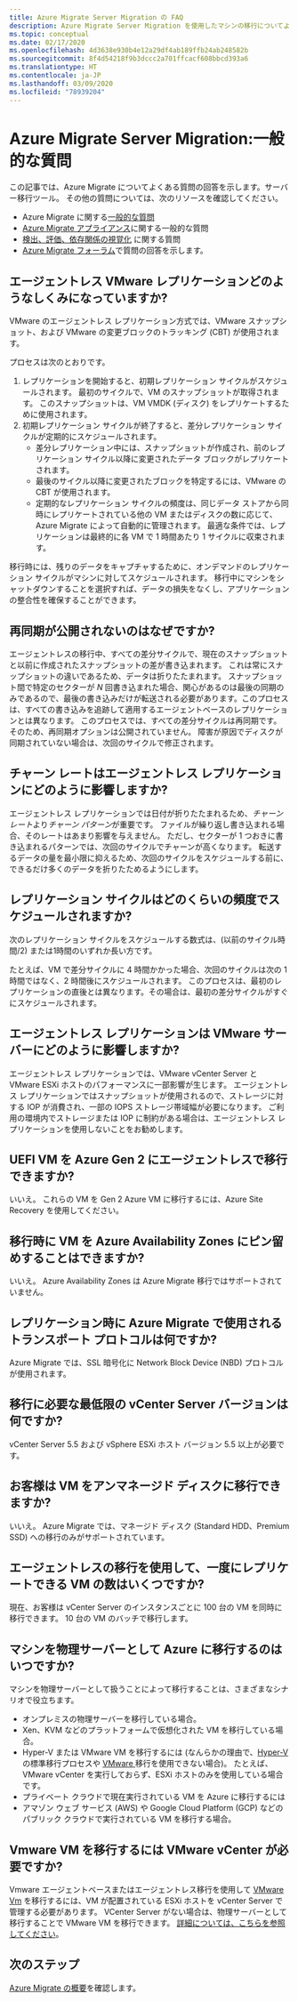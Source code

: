 ```yaml
---
title: Azure Migrate Server Migration の FAQ
description: Azure Migrate Server Migration を使用したマシンの移行についてよく寄せられる質問の回答を示します。
ms.topic: conceptual
ms.date: 02/17/2020
ms.openlocfilehash: 4d3638e930b4e12a29df4ab189ffb24ab248582b
ms.sourcegitcommit: 8f4d54218f9b3dccc2a701ffcacf608bbcd393a6
ms.translationtype: HT
ms.contentlocale: ja-JP
ms.lasthandoff: 03/09/2020
ms.locfileid: "78939204"
---
```

# <a name="azure-migrate-server-migration-common-questions"></a>Azure Migrate Server Migration:一般的な質問

この記事では、Azure Migrate についてよくある質問の回答を示します。サーバー移行ツール。 その他の質問については、次のリソースを確認してください。

- Azure Migrate に関する[一般的な質問](resources-faq.md)
- [Azure Migrate アプライアンス](common-questions-appliance.md)に関する一般的な質問
- [検出、評価、依存関係の視覚化](common-questions-discovery-assessment.md) に関する質問
- [Azure Migrate フォーラム](https://aka.ms/AzureMigrateForum)で質問の回答を示します。

## <a name="how-does-agentless-vmware-replication-work"></a>エージェントレス VMware レプリケーションどのようなしくみになっていますか?

VMware のエージェントレス レプリケーション方式では、VMware スナップショット、および VMware の変更ブロックのトラッキング (CBT) が使用されます。

プロセスは次のとおりです。

1. レプリケーションを開始すると、初期レプリケーション サイクルがスケジュールされます。 最初のサイクルで、VM のスナップショットが取得されます。 このスナップショットは、VM VMDK (ディスク) をレプリケートするために使用されます。 
2. 初期レプリケーション サイクルが終了すると、差分レプリケーション サイクルが定期的にスケジュールされます。
    - 差分レプリケーション中には、スナップショットが作成され、前のレプリケーション サイクル以降に変更されたデータ ブロックがレプリケートされます。
    - 最後のサイクル以降に変更されたブロックを特定するには、VMware の CBT が使用されます。
    - 定期的なレプリケーション サイクルの頻度は、同じデータ ストアから同時にレプリケートされている他の VM またはディスクの数に応じて、Azure Migrate によって自動的に管理されます。 最適な条件では、レプリケーションは最終的に各 VM で 1 時間あたり 1 サイクルに収束されます。

移行時には、残りのデータをキャプチャするために、オンデマンドのレプリケーション サイクルがマシンに対してスケジュールされます。 移行中にマシンをシャットダウンすることを選択すれば、データの損失をなくし、アプリケーションの整合性を確保することができます。

## <a name="why-isnt-resynchronization-exposed"></a>再同期が公開されないのはなぜですか?

エージェントレスの移行中、すべての差分サイクルで、現在のスナップショットと以前に作成されたスナップショットの差が書き込まれます。 これは常にスナップショットの違いであるため、データは折りたたまれます。 スナップショット間で特定のセクターが *N* 回書き込まれた場合、関心があるのは最後の同期のみであるので、最後の書き込みだけが転送される必要があります。このプロセスは、すべての書き込みを追跡して適用するエージェントベースのレプリケーションとは異なります。 このプロセスでは、すべての差分サイクルは再同期です。 そのため、再同期オプションは公開されていません。 障害が原因でディスクが同期されていない場合は、次回のサイクルで修正されます。 

## <a name="how-does-churn-rate-affect-agentless-replication"></a>チャーン レートはエージェントレス レプリケーションにどのように影響しますか?

エージェントレス レプリケーションでは日付が折りたたまれるため、*チャーン レート*より*チャーン パターン*が重要です。 ファイルが繰り返し書き込まれる場合、そのレートはあまり影響を与えません。 ただし、セクターが 1 つおきに書き込まれるパターンでは、次回のサイクルでチャーンが高くなります。 転送するデータの量を最小限に抑えるため、次回のサイクルをスケジュールする前に、できるだけ多くのデータを折りたためるようにします。  

## <a name="how-frequently-is-a-replication-cycle-scheduled"></a>レプリケーション サイクルはどのくらいの頻度でスケジュールされますか?

次のレプリケーション サイクルをスケジュールする数式は、(以前のサイクル時間/2) または1時間のいずれか長い方です。

たとえば、VM で差分サイクルに 4 時間かかった場合、次回のサイクルは次の 1 時間ではなく、2 時間後にスケジュールされます。 このプロセスは、最初のレプリケーションの直後とは異なります。その場合は、最初の差分サイクルがすぐにスケジュールされます。

## <a name="how-does-agentless-replication-affect-vmware-servers"></a>エージェントレス レプリケーションは VMware サーバーにどのように影響しますか?

エージェントレス レプリケーションでは、VMware vCenter Server と VMware ESXi ホストのパフォーマンスに一部影響が生じます。 エージェントレス レプリケーションではスナップショットが使用されるので、ストレージに対する IOP が消費され、一部の IOPS ストレージ帯域幅が必要になります。 ご利用の環境内でストレージまたは IOP に制約がある場合は、エージェントレス レプリケーションを使用しないことをお勧めします。

## <a name="can-i-do-agentless-migration-of-uefi-vms-to-azure-gen-2"></a>UEFI VM を Azure Gen 2 にエージェントレスで移行できますか?

いいえ。 これらの VM を Gen 2 Azure VM に移行するには、Azure Site Recovery を使用してください。 

## <a name="can-i-pin-vms-to-azure-availability-zones-when-i-migrate"></a>移行時に VM を Azure Availability Zones にピン留めすることはできますか?

いいえ。 Azure Availability Zones は Azure Migrate 移行ではサポートされていません。

## <a name="what-transport-protocol-does-azure-migrate-use-during-replication"></a>レプリケーション時に Azure Migrate で使用されるトランスポート プロトコルは何ですか?

Azure Migrate では、SSL 暗号化に Network Block Device (NBD) プロトコルが使用されます。

## <a name="what-is-the-minimum-vcenter-server-version-required-for-migration"></a>移行に必要な最低限の vCenter Server バージョンは何ですか?

vCenter Server 5.5 および vSphere ESXi ホスト バージョン 5.5 以上が必要です。

## <a name="can-customers-migrate-their-vms-to-unmanaged-disks"></a>お客様は VM をアンマネージド ディスクに移行できますか?

いいえ。 Azure Migrate では、マネージド ディスク (Standard HDD、Premium SSD) への移行のみがサポートされています。

## <a name="how-many-vms-can-i-replicate-at-one-time-by-using-agentless-migration"></a>エージェントレスの移行を使用して、一度にレプリケートできる VM の数はいくつですか?

現在、お客様は vCenter Server のインスタンスごとに 100 台の VM を同時に移行できます。 10 台の VM のバッチで移行します。

## <a name="when-do-i-migrate-machines-as-physical-servers"></a>マシンを物理サーバーとして Azure に移行するのはいつですか?

マシンを物理サーバーとして扱うことによって移行することは、さまざまなシナリオで役立ちます。

- オンプレミスの物理サーバーを移行している場合。
- Xen、KVM などのプラットフォームで仮想化された VM を移行している場合。
- Hyper-V または VMware VM を移行するには (なんらかの理由で、[Hyper-V](tutorial-migrate-hyper-v.md) の標準移行プロセスや [VMware ](server-migrate-overview.md) 移行を使用できない場合)。 たとえば、VMware vCenter を実行しておらず、ESXi ホストのみを使用している場合です。
- プライベート クラウドで現在実行されている VM を Azure に移行するには
- アマゾン ウェブ サービス (AWS) や Google Cloud Platform (GCP) などのパブリック クラウドで実行されている VM を移行する場合。

## <a name="do-i-need-vmware-vcenter-to-migrate-vmware-vms"></a>Vmware VM を移行するには VMware vCenter が必要ですか?
Vmware エージェントベースまたはエージェントレス移行を使用して [VMware Vm](server-migrate-overview.md) を移行するには、VM が配置されている ESXi ホストを vCenter Server で管理する必要があります。 VCenter Server がない場合は、物理サーバーとして移行することで VMware VM を移行できます。 [詳細については、こちらを参照してください](migrate-support-matrix-physical-migration.md)。
 
## <a name="next-steps"></a>次のステップ

[Azure Migrate の概要](migrate-services-overview.md)を確認します。

